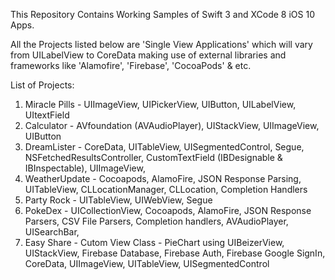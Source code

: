 This Repository Contains Working Samples of Swift 3 and XCode 8 iOS 10 Apps.

All the Projects listed below are 'Single View Applications' which will vary from UILabelView to CoreData making use of external libraries and frameworks like 'Alamofire', 'Firebase', 'CocoaPods' & etc.

List of Projects:

1. Miracle Pills - UIImageView, UIPickerView, UIButton, UILabelView, UItextField
2. Calculator - AVfoundation (AVAudioPlayer), UIStackView, UIImageView, UIButton 
3. DreamLister - CoreData, UITableView, UISegmentedControl, Segue, NSFetchedResultsController, CustomTextField (IBDesignable & IBInspectable), UIImageView, 
4. WeatherUpdate - Cocoapods, AlamoFire, JSON Response Parsing, UITableView, CLLocationManager, CLLocation, Completion Handlers
5. Party Rock - UITableView, UIWebView, Segue
6. PokeDex - UICollectionView, Cocoapods, AlamoFire, JSON Response Parsers, CSV File Parsers, Completion handlers, AVAudioPlayer, UISearchBar, 
7. Easy Share - Cutom View Class - PieChart using UIBeizerView, UIStackView, Firebase Database, Firebase Auth, Firebase Google SignIn, CoreData, UIImageView, UITableView, UISegmentedControl
